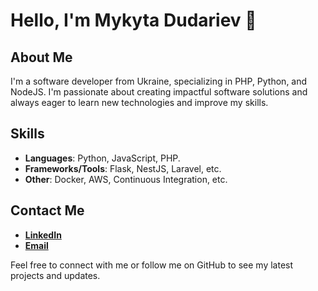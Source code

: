 # Hello, I'm Mykyta Dudariev 👋

## About Me

I'm a software developer from Ukraine, specializing in PHP, Python, and NodeJS. I'm passionate about creating impactful software solutions and always eager to learn new technologies and improve my skills.

## Skills

- **Languages**: Python, JavaScript, PHP.
- **Frameworks/Tools**: Flask, NestJS, Laravel, etc.
- **Other**: Docker, AWS, Continuous Integration, etc.

## Contact Me

- **[LinkedIn](https://www.linkedin.com/in/mykyta-dudariev-614177125/)**
- **[Email](mailto:mykyta.dudariev@gmail.com)**

Feel free to connect with me or follow me on GitHub to see my latest projects and updates.


